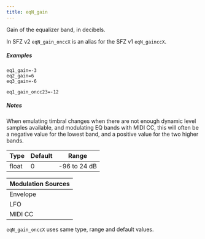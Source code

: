 ```yaml
---
title: eqN_gain
---
```

Gain of the equalizer band, in decibels.

In SFZ v2 `eqN_gain_onccX` is an alias for the SFZ v1 `eqN_gainccX`.

##### Examples

```
eq1_gain=-3
eq2_gain=6
eq3_gain=-6

eq1_gain_oncc23=-12
```
##### Notes

When emulating timbral changes when there are not enough dynamic level samples
available, and modulating EQ bands with MIDI CC, this will often be a negative
value for the lowest band, and a positive value for the two higher bands.

| Type  | Default | Range        |
| ---   | ---     | ---          |
| float | 0       | -96 to 24 dB |

| Modulation Sources
|           ---
| Envelope | ✓ |
| LFO      | ✓ |
| MIDI CC  | ✓ | eqN_gain_onccX

`eqN_gain_onccX` uses same type, range and default values.

